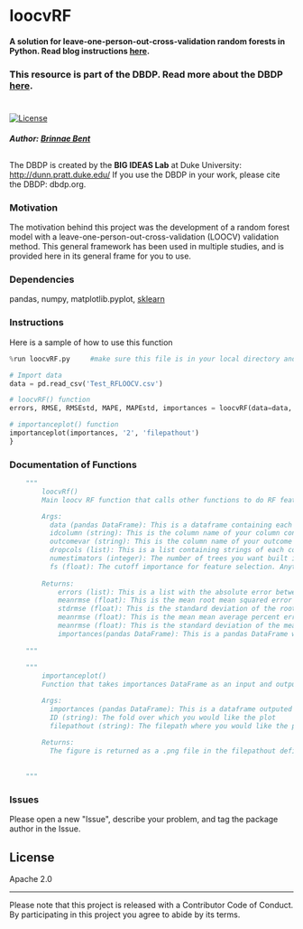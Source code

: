 # loocvRF
#### A solution for leave-one-person-out-cross-validation random forests in Python. Read blog instructions [here](https://medium.com/analytics-vidhya/step-by-step-guide-to-leave-one-person-out-cross-validation-with-random-forests-in-python-34b2eaefb628?source=friends_link&sk=638b3578186a54f160235cf007f8ffe9).
### This resource is part of the DBDP. Read more about the DBDP [here](dbdp.org).
#
 [![License](https://img.shields.io/badge/License-Apache%202.0-blue.svg)](https://opensource.org/licenses/Apache-2.0)

##### **Author:** [Brinnae Bent](https://runsdata.org)

##
The DBDP is created by the **BIG IDEAS Lab** at Duke University: http://dunn.pratt.duke.edu/
If you use the DBDP in your work, please cite the DBDP: dbdp.org.

### Motivation

The motivation behind this project was the development of a random forest model with a leave-one-person-out-cross-validation (LOOCV) validation method. This general framework has been used in multiple studies, and is provided here in its general frame for you to use.  

### Dependencies
pandas, numpy, matplotlib.pyplot, [sklearn](https://scikit-learn.org/stable/) 

### Instructions

Here is a sample of how to use this function
```python
%run loocvRF.py     #make sure this file is in your local directory and run

# Import data
data = pd.read_csv('Test_RFLOOCV.csv')

# loocvRF() function
errors, RMSE, RMSEstd, MAPE, MAPEstd, importances = loocvRF(data=data, idcolumn='ID', outcomevar='Outcome', dropcols=['Feature6'], numestimators=1000, fs=0.02)

# importanceplot() function
importanceplot(importances, '2', 'filepathout')
}
```

### Documentation of Functions
```python
    """
        loocvRf()
        Main loocv RF function that calls other functions to do RF feature selection, training, and testing. 

        Args:
          data (pandas DataFrame): This is a dataframe containing each participant's features and outcome variables
          idcolumn (string): This is the column name of your column containing your participant number or ID (case sensitive)
          outcomevar (string): This is the column name of your outcome variable (case sensitive)
          dropcols (list): This is a list containing strings of each column you wish to drop in your dataframe. Default is empty list [].
          numestimators (integer): The number of trees you want built in your RF. Default=1000.
          fs (float): The cutoff importance for feature selection. Anything below this importance will be removed for the RF training.
          
        Returns:
            errors (list): This is a list with the absolute error between the predicted value and actual value for each fold.
            meanrmse (float): This is the mean root mean squared error (RMSE) over all of the folds
            stdrmse (float): This is the standard deviation of the root mean squared error (RMSE) over all of the folds
            meanrmse (float): This is the mean mean average percent error (MAPE) over all of the folds
            meanrmse (float): This is the standard deviation of the mean average percent error (MAPE) over all of the folds
            importances(pandas DataFrame): This is a pandas DataFrame with 3 columns: value (feature), importances (importance of the feature), and id (fold over which this feature importance was derived)
            
    """
    
    """
        importanceplot()
        Function that takes importances DataFrame as an input and outputs a bar chart of the importances of a defined fold. 

        Args:
          importances (pandas DataFrame): This is a dataframe outputed by loocvRF function that contains the feature importances for each fold
          ID (string): The fold over which you would like the plot
          filepathout (string): The filepath where you would like the plot saved to.
          
        Returns:
          The figure is returned as a .png file in the filepathout defined in args.
    
            
    """
```



### Issues

Please open a new "Issue", describe your problem, and tag the package author in the Issue.


License
----

Apache 2.0

***
Please note that this project is released with a Contributor Code of Conduct. By participating in this project you agree to abide by its terms.


[//]: # (These are reference links used in the body of this note and get stripped out when the markdown processor does its job. There is no need to format nicely because it shouldn't be seen. Thanks SO - http://stackoverflow.com/questions/4823468/store-comments-in-markdown-syntax)


   [dill]: <https://github.com/joemccann/dillinger>
   [git-repo-url]: <https://github.com/joemccann/dillinger.git>
   [john gruber]: <http://daringfireball.net>
   [df1]: <http://daringfireball.net/projects/markdown/>
   [markdown-it]: <https://github.com/markdown-it/markdown-it>
   [Ace Editor]: <http://ace.ajax.org>
   [node.js]: <http://nodejs.org>
   [Twitter Bootstrap]: <http://twitter.github.com/bootstrap/>
   [jQuery]: <http://jquery.com>
   [@tjholowaychuk]: <http://twitter.com/tjholowaychuk>
   [express]: <http://expressjs.com>
   [AngularJS]: <http://angularjs.org>
   [Gulp]: <http://gulpjs.com>

   [PlDb]: <https://github.com/joemccann/dillinger/tree/master/plugins/dropbox/README.md>
   [PlGh]: <https://github.com/joemccann/dillinger/tree/master/plugins/github/README.md>
   [PlGd]: <https://github.com/joemccann/dillinger/tree/master/plugins/googledrive/README.md>
   [PlOd]: <https://github.com/joemccann/dillinger/tree/master/plugins/onedrive/README.md>
   [PlMe]: <https://github.com/joemccann/dillinger/tree/master/plugins/medium/README.md>
   [PlGa]: <https://github.com/RahulHP/dillinger/blob/master/plugins/googleanalytics/README.md>
